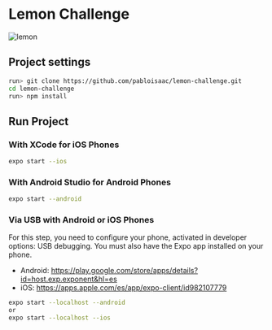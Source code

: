 # Lemon Challenge

![lemon](https://i.ibb.co/zQfLNfx/lemonp.png")

## Project settings

```sh
run> git clone https://github.com/pabloisaac/lemon-challenge.git
cd lemon-challenge
run> npm install
```

## Run Project
### With XCode for iOS Phones

```sh
expo start --ios
```
### With Android Studio for Android Phones

```sh
expo start --android
```

### Via USB with Android or iOS Phones

For this step, you need to configure your phone, activated in developer options: USB debugging.
You must also have the Expo app installed on your phone.

- Android: https://play.google.com/store/apps/details?id=host.exp.exponent&hl=es
- iOS: https://apps.apple.com/es/app/expo-client/id982107779

```sh
expo start --localhost --android
or
expo start --localhost --ios
```